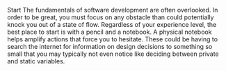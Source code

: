Start
The fundamentals of software development are often overlooked.  In order to be great, you must focus on any obstacle than could potentially knock you out of a state of flow.  Regardless of your experience level, the best place to start is with a pencil and a notebook.  A physical notebook helps amplify actions that force you to hesitate.  These could be having to search the internet for information on design decisions to something so small that you may typically not even notice like deciding between private and static variables.  
